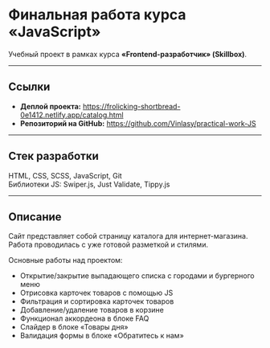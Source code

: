 # Финальная работа курса **«JavaScript»**

Учебный проект в рамках курса **«Frontend-разработчик» (Skillbox)**.  

---

## Ссылки
- **Деплой проекта:** https://frolicking-shortbread-0e1412.netlify.app/catalog.html  
- **Репозиторий на GitHub:** https://github.com/Vinlasy/practical-work-JS

---

## Стек разработки
HTML, CSS, SCSS, JavaScript, Git  
Библиотеки JS: Swiper.js, Just Validate, Tippy.js

---

## Описание
Сайт представляет собой страницу каталога для интернет-магазина. Работа проводилась с уже готовой разметкой и стилями. 

Основные работы над проектом:  
- Открытие/закрытие выпадающего списка с городами и бургерного меню 
- Отрисовка карточек товаров с помощью JS  
- Фильтрация и сортировка карточек товаров  
- Добавление/удаление товаров в корзине
- Функционал аккордеона в блоке FAQ
- Слайдер в блоке «Товары дня»
- Валидация формы в блоке «Обратитесь к нам»  
